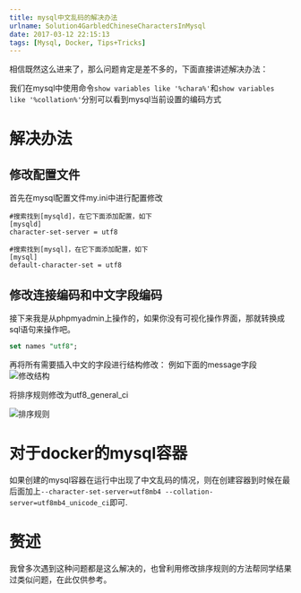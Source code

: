 ```yaml
---
title: mysql中文乱码的解决办法
urlname: Solution4GarbledChineseCharactersInMysql
date: 2017-03-12 22:15:13
tags: [Mysql, Docker, Tips+Tricks]
---
```

相信既然这么进来了，那么问题肯定是差不多的，下面直接讲述解决办法：
<!-- more -->

我们在mysql中使用命令`show variables like '%chara%'`和`show variables like '%collation%'`分别可以看到mysql当前设置的编码方式

# 解决办法
## 修改配置文件
首先在mysql配置文件my.ini中进行配置修改

```
#搜索找到[mysqld]，在它下面添加配置，如下
[mysqld]
character-set-server = utf8

#搜索找到[mysql]，在它下面添加配置，如下
[mysql]
default-character-set = utf8
```
## 修改连接编码和中文字段编码
接下来我是从phpmyadmin上操作的，如果你没有可视化操作界面，那就转换成sql语句来操作吧。

```sql
set names "utf8";
```

再将所有需要插入中文的字段进行结构修改：
例如下面的message字段
![修改结构](https://cdn.safeandsound.cn/image/web应用从网页插入中文到mysql变成乱码的解决办法/修改.png)


将排序规则修改为utf8_general_ci

![排序规则](https://cdn.safeandsound.cn/image/web应用从网页插入中文到mysql变成乱码的解决办法/utf8.png)

# 对于docker的mysql容器
如果创建的mysql容器在运行中出现了中文乱码的情况，则在创建容器到时候在最后面加上`--character-set-server=utf8mb4 --collation-server=utf8mb4_unicode_ci`即可.

# 赘述
我曾多次遇到这种问题都是这么解决的，也曾利用修改排序规则的方法帮同学结果过类似问题，在此仅供参考。